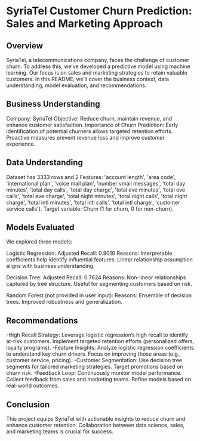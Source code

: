 # SyriaTel Customer Churn Prediction: Sales and Marketing Approach

## Overview
SyriaTel, a telecommunications company, faces the challenge of customer churn. To address this, we’ve developed a predictive model using machine learning. Our focus is on sales and marketing strategies to retain valuable customers. In this README, we’ll cover the business context, data understanding, model evaluation, and recommendations.

## Business Understanding
Company: SyriaTel
Objective: Reduce churn, maintain revenue, and enhance customer satisfaction.
Importance of Churn Prediction:
Early identification of potential churners allows targeted retention efforts.
Proactive measures prevent revenue loss and improve customer experience.

## Data Understanding
Dataset has 3333 rows and 2
Features:  'account length', 'area code', 'international plan', 'voice mail plan', 'number vmail messages', 'total day minutes', 'total day calls', 'total day charge', 'total eve minutes', 'total eve calls', 'total eve charge', 'total night minutes', 'total night calls', 'total night charge', 'total intl minutes', 'total intl calls', 'total intl charge', 'customer service calls').
Target variable: Churn (1 for churn, 0 for non-churn).



## Models Evaluated
We explored three models:

Logistic Regression:
Adjusted Recall: 0.9010
Reasons:
Interpretable coefficients help identify influential features.
Linear relationship assumption aligns with business understanding.

Decision Tree:
Adjusted Recall: 0.7624
Reasons:
Non-linear relationships captured by tree structure.
Useful for segmenting customers based on risk.

Random Forest (not provided in user input):
Reasons:
Ensemble of decision trees.
Improved robustness and generalization.

## Recommendations
-High Recall Strategy:
Leverage logistic regression’s high recall to identify at-risk customers.
Implement targeted retention efforts (personalized offers, loyalty programs).
-Feature Insights:
Analyze logistic regression coefficients to understand key churn drivers.
Focus on improving those areas (e.g., customer service, pricing).
-Customer Segmentation:
Use decision tree segments for tailored marketing strategies.
Target promotions based on churn risk.
-Feedback Loop:
Continuously monitor model performance.
Collect feedback from sales and marketing teams.
Refine models based on real-world outcomes.

## Conclusion
This project equips SyriaTel with actionable insights to reduce churn and enhance customer retention. Collaboration between data science, sales, and marketing teams is crucial for success.


